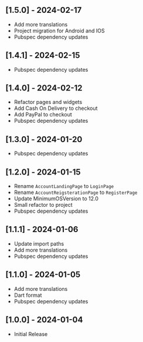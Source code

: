 ## [1.5.0] - 2024-02-17

* Add more translations
* Project migration for Android and IOS
* Pubspec dependency updates

## [1.4.1] - 2024-02-15

* Pubspec dependency updates

## [1.4.0] - 2024-02-12

* Refactor pages and widgets
* Add Cash On Delivery to checkout
* Add PayPal to checkout
* Pubspec dependency updates

## [1.3.0] - 2024-01-20

* Pubspec dependency updates

## [1.2.0] - 2024-01-15

* Rename `AccountLandingPage` to `LoginPage`
* Rename `AccountReigsterationPage` to `RegisterPage`
* Update MinimumOSVersion to 12.0
* Small refactor to project
* Pubspec dependency updates

## [1.1.1] - 2024-01-06

* Update import paths
* Add more translations
* Pubspec dependency updates

## [1.1.0] - 2024-01-05

* Add more translations
* Dart format
* Pubspec dependency updates

## [1.0.0] - 2024-01-04

* Initial Release
